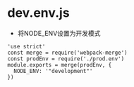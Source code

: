 # dev.env.js

* 将NODE_ENV设置为开发模式

``` JS
'use strict'
const merge = require('webpack-merge')
const prodEnv = require('./prod.env')
module.exports = merge(prodEnv, {
  NODE_ENV: '"development"'
})
```

